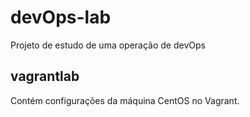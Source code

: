 # devOps-lab

Projeto de estudo de uma operação de devOps

## vagrantlab

Contém configurações da máquina CentOS no Vagrant.
